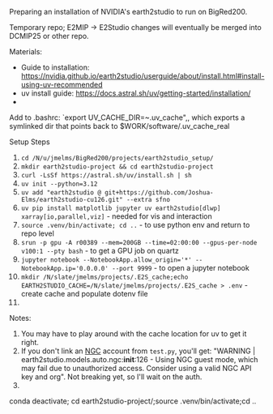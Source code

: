 Preparing an installation of NVIDIA's earth2studio to run on BigRed200.

Temporary repo; E2MIP -> E2Studio changes will eventually be merged into DCMIP25 or other repo.

Materials:
- Guide to installation: https://nvidia.github.io/earth2studio/userguide/about/install.html#install-using-uv-recommended
- uv install guide: https://docs.astral.sh/uv/getting-started/installation/
- 

Add to .bashrc: `export UV_CACHE_DIR=~.uv_cache",, which exports a symlinked dir that points back to $WORK/software/.uv_cache_real

Setup Steps
1. `cd /N/u/jmelms/BigRed200/projects/earth2studio_setup/`
2. `mkdir earth2studio-project && cd earth2studio-project`
3. `curl -LsSf https://astral.sh/uv/install.sh | sh`
4. `uv init --python=3.12`
5. `uv add "earth2studio @ git+https://github.com/Joshua-Elms/earth2studio-cu126.git" --extra sfno`
6. `uv pip install matplotlib jupyter uv earth2studio[dlwp] xarray[io,parallel,viz]` - needed for vis and interaction
7. `source .venv/bin/activate; cd ..` - to use python env and return to repo level
8. `srun -p gpu -A r00389 --mem=200GB --time=02:00:00 --gpus-per-node v100:1 --pty bash` - to get a GPU job on quartz
9. `jupyter notebook --NotebookApp.allow_origin='*' --NotebookApp.ip='0.0.0.0' --port 9999` - to open a jupyter notebook
10. `mkdir /N/slate/jmelms/projects/.E2S_cache;echo EARTH2STUDIO_CACHE=/N/slate/jmelms/projects/.E2S_cache > .env` - create cache and populate dotenv file
11. 

Notes:
1. You may have to play around with the cache location for uv to get it right. 
2. If you don't link an [NGC](https://org.ngc.nvidia.com/) account from `test.py`, you'll get: "WARNING  | earth2studio.models.auto.ngc:__init__:126 - Using NGC guest mode, which may fail due to unauthorized access. Consider using a valid NGC API key and org". Not breaking yet, so I'll wait on the auth. 
3. 
conda deactivate; cd earth2studio-project/;source .venv/bin/activate;cd ..
